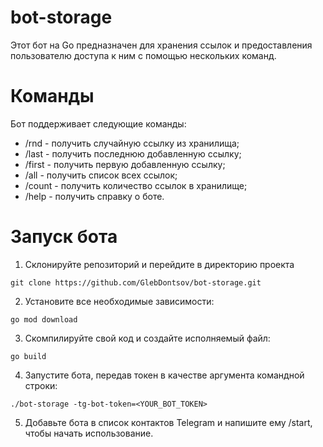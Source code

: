 # bot-storage
Этот бот на Go предназначен для хранения ссылок и предоставления пользователю доступа к ним с помощью нескольких команд.

# Команды
Бот поддерживает следующие команды:
- /rnd - получить случайную ссылку из хранилища;
- /last - получить последнюю добавленную ссылку;
- /first - получить первую добавленную ссылку;
- /all - получить список всех ссылок;
- /count - получить количество ссылок в хранилище;
- /help - получить справку о боте.

# Запуск бота
1. Склонируйте репозиторий и перейдите в директорию проекта
```
git clone https://github.com/GlebDontsov/bot-storage.git
```
2. Установите все необходимые зависимости:
```
go mod download
```
3.  Скомпилируйте свой код и создайте исполняемый файл:
```
go build
```
4. Запустите бота, передав токен в качестве аргумента командной строки:
```
./bot-storage -tg-bot-token=<YOUR_BOT_TOKEN>
```
5. Добавьте бота в список контактов Telegram и напишите ему /start, чтобы начать использование.


